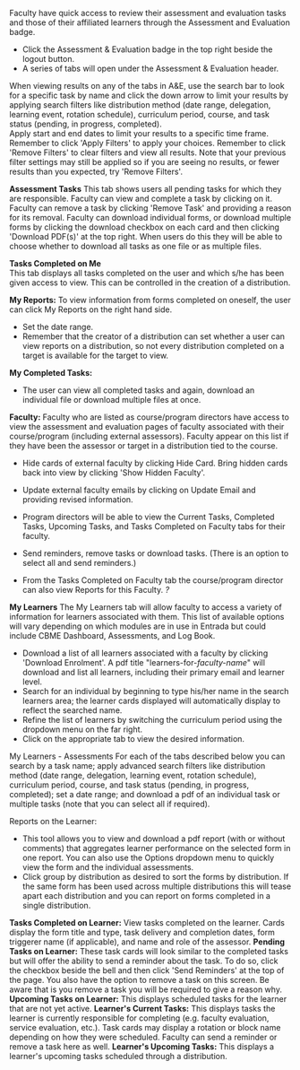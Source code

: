 Faculty have quick access to review their assessment and evaluation tasks and those of their affiliated learners through the Assessment and Evaluation badge.

* Click the Assessment & Evaluation badge in the top right beside the logout button.  
* A series of tabs will open under the Assessment & Evaluation header.

When viewing results on any of the tabs in A&E, use the search bar to look for a specific task by name and click the down arrow to limit your results by applying search filters like distribution method (date range, delegation, learning event, rotation schedule), curriculum period, course, and task status (pending, in progress, completed).  
Apply start and end dates to limit your results to a specific time frame.
Remember to click 'Apply Filters' to apply your choices.
Remember to click 'Remove Filters' to clear filters and view all results.  Note that your previous filter settings may still be applied so if you are seeing no results, or fewer results than you expected, try 'Remove Filters'.

**Assessment Tasks**
This tab shows users all pending tasks for which they are responsible.
Faculty can view and complete a task by clicking on it.
Faculty can remove a task by clicking 'Remove Task' and providing a reason for its removal.
Faculty can download individual forms, or download multiple forms by clicking the download checkbox on each card and then clicking 'Download PDF(s)' at the top right.  When users do this they will be able to choose whether to download all tasks as one file or as multiple files.

**Tasks Completed on Me**  
This tab displays all tasks completed on the user and which s/he has been given access to view.  This can be controlled in the creation of a distribution.

**My Reports:** To view information from forms completed on oneself, the user can click My Reports on the right hand side.
* Set the date range.
* Remember that the creator of a distribution can set whether a user can view reports on a distribution, so not every distribution completed on a target is available for the target to view.

**My Completed Tasks:**  
* The user can view all completed tasks and again, download an individual file or download multiple files at once.

**Faculty:**
Faculty who are listed as course/program directors have access to view the assessment and evaluation pages of faculty associated with their course/program (including external assessors).  Faculty appear on this list if they have been the assessor or target in a distribution tied to the course.

* Hide cards of external faculty by clicking Hide Card.  Bring hidden cards back into view by clicking 'Show Hidden Faculty'.
* Update external faculty emails by clicking on Update Email and providing revised information.

* Program directors will be able to view the Current Tasks, Completed Tasks, Upcoming Tasks, and Tasks Completed on Faculty tabs for their faculty.
* Send reminders, remove tasks or download tasks.  (There is an option to select all and send reminders.)

* From the Tasks Completed on Faculty tab the course/program director can also view Reports for this Faculty. *?*  

**My Learners**
The My Learners tab will allow faculty to access a variety of information for learners associated with them.  This list of available options will vary depending on which modules are in use in Entrada but could include CBME Dashboard, Assessments, and Log Book.

* Download a list of all learners associated with a faculty by clicking 'Download Enrolment'.  A pdf title "learners-for-*faculty-name*" will download and list all learners, including their primary email and learner level.
* Search for an individual by beginning to type his/her name in the search learners area; the learner cards displayed will automatically display to reflect the searched name.  
* Refine the list of learners by switching the curriculum period using the dropdown menu on the far right.
* Click on the appropriate tab to view the desired information.

My Learners - Assessments
For each of the tabs described below you can search by a task name; apply advanced search filters like distribution method (date range, delegation, learning event, rotation schedule), curriculum period, course, and task status (pending, in progress, completed); set a date range; and download a pdf of an individual task or multiple tasks (note that you can select all if required).

Reports on the Learner:
* This tool allows you to view and download a pdf report (with or without comments) that aggregates learner performance on the selected form in one report.  You can also use the Options dropdown menu to quickly view the form and the individual assessments.
* Click group by distribution as desired to sort the forms by distribution.  If the same form has been used across multiple distributions this will tease apart each distribution and you can report on forms completed in a single distribution.

**Tasks Completed on Learner:** View tasks completed on the learner.  Cards display the form title and type, task delivery and completion dates, form triggerer name (if applicable), and name and role of the assessor.
**Pending Tasks on Learner:** These task cards will look similar to the completed tasks but will offer the ability to send a reminder about the task.  To do so, click the checkbox beside the bell and then click 'Send Reminders' at the top of the page.  You also have the option to remove a task on this screen.  Be aware that is you remove a task you will be required to give a reason why.
**Upcoming Tasks on Learner:** This displays scheduled tasks for the learner that are not yet active.
**Learner's Current Tasks:** This displays tasks the learner is currently responsible for completing (e.g. faculty evaluation, service evaluation, etc.).  Task cards may display a rotation or block name depending on how they were scheduled.  Faculty can send a reminder or remove a task here as well.
**Learner's Upcoming Tasks:** This displays a learner's upcoming tasks scheduled through a distribution.
